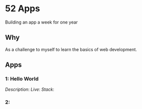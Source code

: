 # 52 Apps

Building an app a week for one year

## Why

As a challenge to myself to learn the basics of web development.

## Apps

### 1: Hello World

_Description_:
_Live_:
_Stack_:

### 2:
